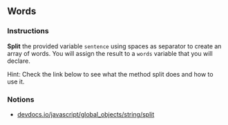 ## Words

### Instructions

**Split** the provided variable `sentence` using spaces as separator to create
an array of words. You will assign the result to a `words` variable that you
will declare.

Hint: Check the link below to see what the method split does and how to use it.

### Notions

- [devdocs.io/javascript/global_objects/string/split](https://devdocs.io/javascript/global_objects/string/split)
